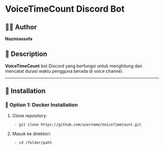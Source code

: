 # VoiceTimeCount Discord Bot

## 🧑‍💻 Author
**Nazmiassofa**

## 📄 Description
**VoiceTimeCount** bot Discord yang berfungsi untuk menghitung dan mencatat durasi waktu pengguna berada di voice channel.

---

## 🚀 Installation

### 🔹 Option 1: Docker Installation

1. Clone repository:
   ```bash
	- git clone https://github.com/username/VoiceTimeCount.git

2. Masuk ke direktori:
   ```bash
	- cd /folder/path
